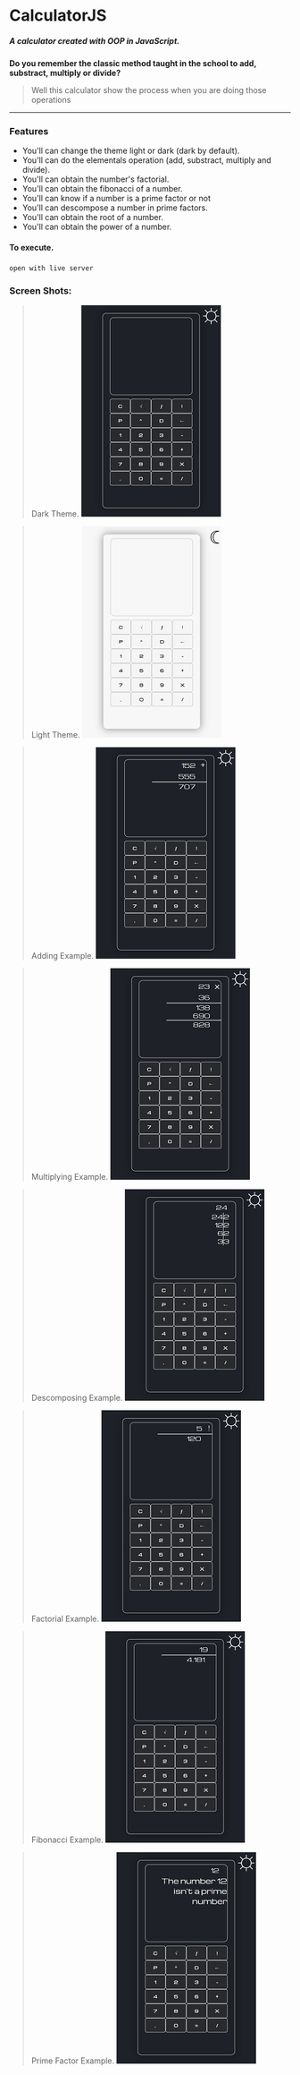 # CalculatorJS
#####  A calculator created with OOP in JavaScript.
**Do you remember the classic method taught in the school to add, substract, multiply or divide?**
> Well this calculator show the process when you are doing those operations

-------------
### Features
- You'll can change the theme light or dark (dark by default).
- You'll can do the elementals operation (add, substract, multiply and divide).
- You'll can obtain the number's factorial.
- You'll can obtain the fibonacci of a number.
- You'll can know if a number is a prime factor or not
- You'll can descompose a number in prime factors.
- You'll can obtain the root of a number.
- You'll can obtain the power of a number.


#### To execute.

`open with live server`


### Screen Shots:

> Dark Theme.
![](https://github.com/DaveB4r/calculatorJS/blob/master/assets/images/calculator.png)


> Light Theme.
![](https://github.com/DaveB4r/calculatorJS/blob/master/assets/images/calculatos_light.png)


> Adding Example.
![](https://github.com/DaveB4r/calculatorJS/blob/master/assets/images/adding.png)

> Multiplying Example.
![](https://github.com/DaveB4r/calculatorJS/blob/master/assets/images/multiplying.png)

> Descomposing Example.
![](https://github.com/DaveB4r/calculatorJS/blob/master/assets/images/descomposing.png)

> Factorial Example.
![](https://github.com/DaveB4r/calculatorJS/blob/master/assets/images/factorial.png)

> Fibonacci Example.
![](https://github.com/DaveB4r/calculatorJS/blob/master/assets/images/fibonacci.png)

> Prime Factor Example.
![](https://github.com/DaveB4r/calculatorJS/blob/master/assets/images/prime.png)

